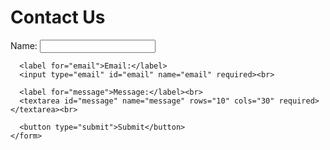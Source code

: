 <html>
  <head>
    <meta charset="utf-8">
    <title>Contact Us</title>
  </head>
  <body>
    <h1>Contact Us</h1>
    <form>
      <label for="name">Name:</label>
      <input type="text" id="name" name="name" required><br>

      <label for="email">Email:</label>
      <input type="email" id="email" name="email" required><br>

      <label for="message">Message:</label><br>
      <textarea id="message" name="message" rows="10" cols="30" required></textarea><br>

      <button type="submit">Submit</button>
    </form>
  </body>
</html>
